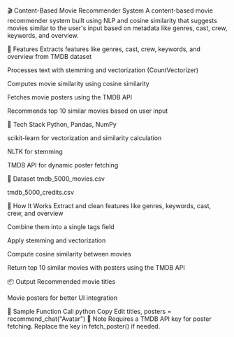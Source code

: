 🎬 Content-Based Movie Recommender System
A content-based movie recommender system built using NLP and cosine similarity that suggests movies similar to the user's input based on metadata like genres, cast, crew, keywords, and overview.

🚀 Features
Extracts features like genres, cast, crew, keywords, and overview from TMDB dataset

Processes text with stemming and vectorization (CountVectorizer)

Computes movie similarity using cosine similarity

Fetches movie posters using the TMDB API

Recommends top 10 similar movies based on user input

🧠 Tech Stack
Python, Pandas, NumPy

scikit-learn for vectorization and similarity calculation

NLTK for stemming

TMDB API for dynamic poster fetching

📁 Dataset
tmdb_5000_movies.csv

tmdb_5000_credits.csv

📌 How It Works
Extract and clean features like genres, keywords, cast, crew, and overview

Combine them into a single tags field

Apply stemming and vectorization

Compute cosine similarity between movies

Return top 10 similar movies with posters using the TMDB API

📦 Output
Recommended movie titles

Movie posters for better UI integration

🧪 Sample Function Call
python
Copy
Edit
titles, posters = recommend_chat("Avatar")
📌 Note
Requires a TMDB API key for poster fetching. Replace the key in fetch_poster() if needed.

